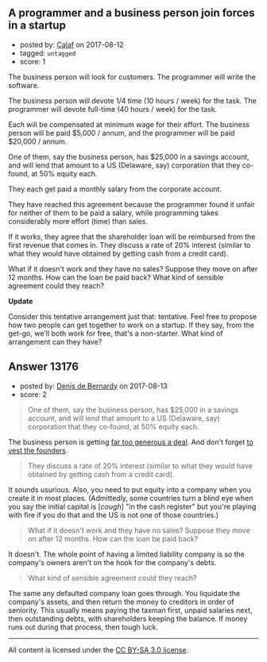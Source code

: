 ## A programmer and a business person join forces in a startup

- posted by: [Calaf](https://stackexchange.com/users/362010/calaf) on 2017-08-12
- tagged: `untagged`
- score: 1

The business person will look for customers. The programmer will write the software.

The business person will devote 1/4 time (10 hours / week) for the task. The programmer will devote full-time (40 hours / week) for the task.

Each will be compensated at minimum wage for their effort. The business person will be paid $5,000 / annum, and the programmer will be paid $20,000 / annum.

One of them, say the business person, has $25,000 in a savings account, and will lend that amount to a US (Delaware, say) corporation that they co-found, at 50% equity each.

They each get paid a monthly salary from the corporate account.

They have reached this agreement because the programmer found it unfair for neither of them to be paid a salary, while programming takes considerably more effort (time) than sales.

If it works, they agree that the shareholder loan will be reimbursed from the first revenue that comes in. They discuss a rate of 20% interest (similar to what they would have obtained by getting cash from a credit card).

What if it doesn't work and they have no sales? Suppose they move on after 12 months. How can the loan be paid back? What kind of sensible agreement could they reach?

**Update**

Consider this tentative arrangement just that: tentative. Feel free to propose how two people can get together to work on a startup. If they say, from the get-go, we'll both work for free, that's a non-starter. What kind of arrangement can they have?



## Answer 13176

- posted by: [Denis de Bernardy](https://stackexchange.com/users/182468/denis-de-bernardy) on 2017-08-13
- score: 2

> One of them, say the business person, has $25,000 in a savings account, and will lend that amount to a US (Delaware, say) corporation that they co-found, at 50% equity each.

The business person is getting [far too generous a deal](https://startups.stackexchange.com/questions/5582/how-to-distribute-ownership-fairly-amongst-founders/5583#5583). And don't forget [to vest the founders](https://startups.stackexchange.com/questions/9060/tech-startup-ask-shareholders-to-commit-to-project-to-prevent-losing-equity/9062#9062).

> They discuss a rate of 20% interest (similar to what they would have obtained by getting cash from a credit card).

It sounds usurious. Also, you need to put equity into a company when you create it in most places. (Admittedly, some countries turn a blind eye when you say the initial capital is [*cough*] "in the cash register" but you're playing with fire if you do that and the US is not one of those countries.)

> What if it doesn't work and they have no sales? Suppose they move on after 12 months. How can the loan be paid back?

It doesn't. The whole point of having a limited liability company is so the company's owners aren't on the hook for the company's debts.

> What kind of sensible agreement could they reach?

The same any defaulted company loan goes through. You liquidate the company's assets, and then return the money to creditors in order of seniority. This usually means paying the taxman first, unpaid salaries next, then outstanding debts, with shareholders keeping the balance. If money runs out during that process, then tough luck.



---

All content is licensed under the [CC BY-SA 3.0 license](https://creativecommons.org/licenses/by-sa/3.0/).
